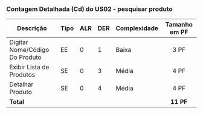 
### Contagem Detalhada (Cd) do US02 - pesquisar produto 
|     Descrição      |   Tipo   |   ALR   |   DER   |   Complexidade   |   Tamanho em PF   |
| ------------------ | -------- | ------- | ------- | ---------------- | :---------------: |
|Digitar Nome/Código Do Produto|    EE    |    0    |    1    |      Baixa       | 3 PF              |
|  Exibir Lista de Produtos |    SE    |    0    |    3    |      Média       | 4 PF              |
|  Detalhar Produto  |    SE    |    0    |    4    |      Média       | 4 PF              |
|   **Total**        |          |         |         |           | **11 PF**         |